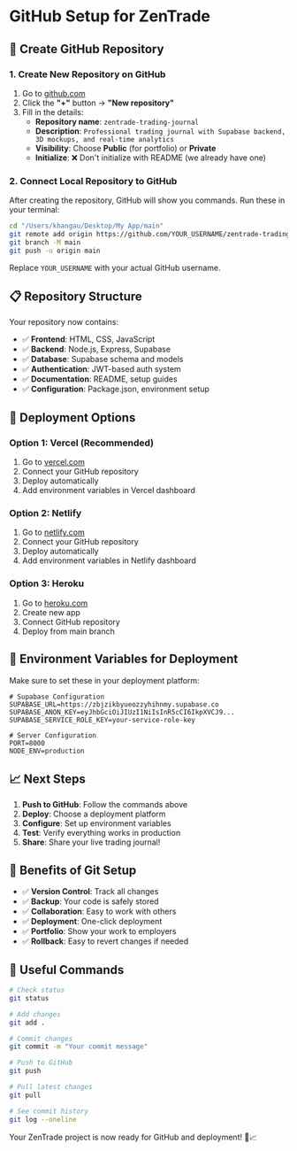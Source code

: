 # GitHub Setup for ZenTrade

## 🚀 **Create GitHub Repository**

### **1. Create New Repository on GitHub**
1. Go to [github.com](https://github.com)
2. Click the **"+"** button → **"New repository"**
3. Fill in the details:
   - **Repository name**: `zentrade-trading-journal`
   - **Description**: `Professional trading journal with Supabase backend, 3D mockups, and real-time analytics`
   - **Visibility**: Choose **Public** (for portfolio) or **Private**
   - **Initialize**: ❌ Don't initialize with README (we already have one)

### **2. Connect Local Repository to GitHub**
After creating the repository, GitHub will show you commands. Run these in your terminal:

```bash
cd "/Users/khangau/Desktop/My App/main"
git remote add origin https://github.com/YOUR_USERNAME/zentrade-trading-journal.git
git branch -M main
git push -u origin main
```

Replace `YOUR_USERNAME` with your actual GitHub username.

## 📋 **Repository Structure**

Your repository now contains:
- ✅ **Frontend**: HTML, CSS, JavaScript
- ✅ **Backend**: Node.js, Express, Supabase
- ✅ **Database**: Supabase schema and models
- ✅ **Authentication**: JWT-based auth system
- ✅ **Documentation**: README, setup guides
- ✅ **Configuration**: Package.json, environment setup

## 🚀 **Deployment Options**

### **Option 1: Vercel (Recommended)**
1. Go to [vercel.com](https://vercel.com)
2. Connect your GitHub repository
3. Deploy automatically
4. Add environment variables in Vercel dashboard

### **Option 2: Netlify**
1. Go to [netlify.com](https://netlify.com)
2. Connect your GitHub repository
3. Deploy automatically
4. Add environment variables in Netlify dashboard

### **Option 3: Heroku**
1. Go to [heroku.com](https://heroku.com)
2. Create new app
3. Connect GitHub repository
4. Deploy from main branch

## 🔧 **Environment Variables for Deployment**

Make sure to set these in your deployment platform:

```env
# Supabase Configuration
SUPABASE_URL=https://zbjzikbyueozzyhihnmy.supabase.co
SUPABASE_ANON_KEY=eyJhbGciOiJIUzI1NiIsInR5cCI6IkpXVCJ9...
SUPABASE_SERVICE_ROLE_KEY=your-service-role-key

# Server Configuration
PORT=8000
NODE_ENV=production
```

## 📈 **Next Steps**

1. **Push to GitHub**: Follow the commands above
2. **Deploy**: Choose a deployment platform
3. **Configure**: Set up environment variables
4. **Test**: Verify everything works in production
5. **Share**: Share your live trading journal!

## 🎯 **Benefits of Git Setup**

- ✅ **Version Control**: Track all changes
- ✅ **Backup**: Your code is safely stored
- ✅ **Collaboration**: Easy to work with others
- ✅ **Deployment**: One-click deployment
- ✅ **Portfolio**: Show your work to employers
- ✅ **Rollback**: Easy to revert changes if needed

## 🔗 **Useful Commands**

```bash
# Check status
git status

# Add changes
git add .

# Commit changes
git commit -m "Your commit message"

# Push to GitHub
git push

# Pull latest changes
git pull

# See commit history
git log --oneline
```

Your ZenTrade project is now ready for GitHub and deployment! 🚀📈
